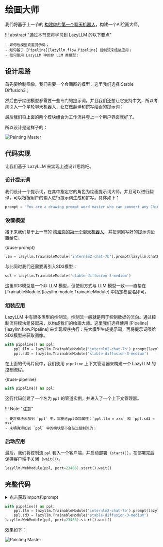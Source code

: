 # 绘画大师

我们将基于上一节的 [构建你的第一个聊天机器人](robot.md)，构建一个AI绘画大师。

!!! abstract "通过本节您将学习到 LazyLLM 的以下要点"

    - 如何给模型设置提示词；
    - 如何基于 [Pipeline][lazyllm.flow.Pipeline] 控制流来组装应用；
    - 如何使用 LazyLLM 中的非 LLM 类模型；

## 设计思路

首先要绘制图像，我们需要一个会画图的模型，这里我们选择 Stable Diffusion3；

然后由于绘图模型都需要一些专门的提示词，并且我们还想让它支持中文，所以考虑引入一个单轮聊天机器人，让它做翻译和撰写绘画的提示词；

最后我们将上面的两个模块组合为工作流并套上一个用户界面就好了。

所以设计是这样子的：

![Painting Master](../assets/2_painting_master1.svg)

## 代码实现

让我们基于 LazyLLM 来实现上述设计思路吧。
 
### 设计提示词

我们设计一个提示词，在其中指定它的角色为绘画提示词大师，并且可以进行翻译，可以根据用户的输入进行提示词生成和扩写。具体如下：

```python
prompt = 'You are a drawing prompt word master who can convert any Chinese content entered by the user into English drawing prompt words. In this task, you need to convert any input content into English drawing prompt words, and you can enrich and expand the prompt word content.'
```

### 设置模型

接下来我们基于上一节的 [构建你的第一个聊天机器人](robot.md)，并把刚刚写好的提示词设置给它。

[](){#use-prompt}

```python
llm = lazyllm.TrainableModule('internlm2-chat-7b').prompt(lazyllm.ChatPrompter(prompt))
```

与此同时我们还需要再引入SD3模型：

```python
sd3 = lazyllm.TrainableModule('stable-diffusion-3-medium')
```

这里SD3模型是一个非 LLM 模型，但使用方式与 LLM 模型一致——直接在 [TrainableModule][lazyllm.module.TrainableModule] 中指定模型名即可。

### 组装应用

LazyLLM 中有很多类型的控制流，控制流一般就是用于控制数据的流向。通过控制流将模块组装起来，以构成我们的绘画大师。这里我们选择使用 [Pipeline][lazyllm.flow.Pipeline] 来实现顺序执行：先大模型生成提示词，再将提示词喂给SD3模型来获取图像。

```python
with pipeline() as ppl:
    ppl.llm = lazyllm.TrainableModule('internlm2-chat-7b').prompt(lazyllm.ChatPrompter(prompt))
    ppl.sd3 = lazyllm.TrainableModule('stable-diffusion-3-medium')
```

在上面的代码片段中，我们使用 `pipeline` 上下文管理器来构建一个 LazyLLM 的控制流程。

[](){#use-pipeline}

```python
with pipeline() as ppl:
```

这行代码创建了一个名为 `ppl` 的管道实例，并进入了一个上下文管理器。

!!! Note "注意"

    - 要将模块添加到 `ppl` 中，需要给ppl添加属性：`ppl.llm = xxx` 和 `ppl.sd3 = xxx`
    - 未明确添加到 `ppl` 中的模块是不会经过控制流的；

### 启动应用

最后，我们将控制流 `ppl` 套入一个客户端，并启动部署（`start()`），在部署完后保持客户端不关闭（`wait()`）。

```python
lazyllm.WebModule(ppl, port=23466).start().wait()
```

## 完整代码
<details>
<summary>点击获取import和prompt</summary>

```python
import lazyllm
from lazyllm import pipeline

prompt = 'You are a drawing prompt word master who can convert any Chinese content entered by the user into English drawing prompt words. In this task, you need to convert any input content into English drawing prompt words, and you can enrich and expand the prompt word content.'
```
</details>

```python
with pipeline() as ppl:
    ppl.llm = lazyllm.TrainableModule('internlm2-chat-7b').prompt(lazyllm.ChatPrompter(prompt))
    ppl.sd3 = lazyllm.TrainableModule('stable-diffusion-3-medium')
lazyllm.WebModule(ppl, port=23466).start().wait()
```

效果如下：

![Painting Master](../assets/2_painting_master2.png)

